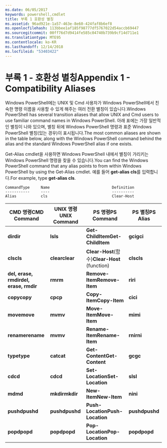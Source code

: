 ```yaml
---
ms.date: 06/05/2017
keywords: powershell,cmdlet
title: 부록 1 호환성 별칭
ms.assetid: 96ad921e-1a57-463e-8e60-424faf8b6ef8
ms.openlocfilehash: 113bbee1af185f98777df5767022d54accb69447
ms.sourcegitcommit: 00ff76d7d9414fe585c04740b739b9cf14d711e1
ms.translationtype: MTE95
ms.contentlocale: ko-KR
ms.lasthandoff: 12/14/2018
ms.locfileid: "53403422"
---
```

# <a name="appendix-1---compatibility-aliases"></a><span data-ttu-id="66516-103">부록 1 - 호환성 별칭</span><span class="sxs-lookup"><span data-stu-id="66516-103">Appendix 1 - Compatibility Aliases</span></span>

<span data-ttu-id="66516-104">Windows PowerShell에는 UNIX 및 Cmd 사용자가 Windows PowerShell에서 친숙한 명령 이름을 사용할 수 있게 해주는 여러 전환 별칭이 있습니다.</span><span class="sxs-lookup"><span data-stu-id="66516-104">Windows PowerShell has several transition aliases that allow UNIX and Cmd users to use familiar command names in Windows PowerShell.</span></span> <span data-ttu-id="66516-105">아래 표에는 가장 일반적인 별칭이 나와 있으며, 별칭 뒤에 Windows PowerShell 명령과 표준 Windows PowerShell 별칭(있는 경우)이 표시됩니다.</span><span class="sxs-lookup"><span data-stu-id="66516-105">The most common aliases are shown in the table below, along with the Windows PowerShell command behind the alias and the standard Windows PowerShell alias if one exists.</span></span>

<span data-ttu-id="66516-106">Get-Alias cmdlet을 사용하면 Windows PowerShell 내에서 별칭이 가리키는 Windows PowerShell 명령을 찾을 수 있습니다.</span><span class="sxs-lookup"><span data-stu-id="66516-106">You can find the Windows PowerShell command that any alias points to from within Windows PowerShell by using the Get-Alias cmdlet.</span></span> <span data-ttu-id="66516-107">예를 들어 **get-alias cls**를 입력합니다.</span><span class="sxs-lookup"><span data-stu-id="66516-107">For example, type **get-alias cls**.</span></span>

```
CommandType     Name                            Definition
-----------     ----                            ----------
Alias           cls                             Clear-Host
```

|<span data-ttu-id="66516-108">CMD 명령</span><span class="sxs-lookup"><span data-stu-id="66516-108">CMD Command</span></span>|<span data-ttu-id="66516-109">UNIX 명령</span><span class="sxs-lookup"><span data-stu-id="66516-109">UNIX Command</span></span>|<span data-ttu-id="66516-110">PS 명령</span><span class="sxs-lookup"><span data-stu-id="66516-110">PS Command</span></span>|<span data-ttu-id="66516-111">PS 별칭</span><span class="sxs-lookup"><span data-stu-id="66516-111">PS Alias</span></span>|
|---------------|----------------|--------------|------------|
|<span data-ttu-id="66516-112">**dir**</span><span class="sxs-lookup"><span data-stu-id="66516-112">**dir**</span></span>|<span data-ttu-id="66516-113">**ls**</span><span class="sxs-lookup"><span data-stu-id="66516-113">**ls**</span></span>|<span data-ttu-id="66516-114">**Get-ChildItem**</span><span class="sxs-lookup"><span data-stu-id="66516-114">**Get-ChildItem**</span></span>|<span data-ttu-id="66516-115">**gci**</span><span class="sxs-lookup"><span data-stu-id="66516-115">**gci**</span></span>|
|<span data-ttu-id="66516-116">**cls**</span><span class="sxs-lookup"><span data-stu-id="66516-116">**cls**</span></span>|<span data-ttu-id="66516-117">**clear**</span><span class="sxs-lookup"><span data-stu-id="66516-117">**clear**</span></span>|<span data-ttu-id="66516-118">**Clear-Host**(함수)</span><span class="sxs-lookup"><span data-stu-id="66516-118">**Clear-Host** (function)</span></span>|<span data-ttu-id="66516-119">**cls**</span><span class="sxs-lookup"><span data-stu-id="66516-119">**cls**</span></span>|
|<span data-ttu-id="66516-120">**del, erase, rmdir**</span><span class="sxs-lookup"><span data-stu-id="66516-120">**del, erase, rmdir**</span></span>|<span data-ttu-id="66516-121">**rm**</span><span class="sxs-lookup"><span data-stu-id="66516-121">**rm**</span></span>|<span data-ttu-id="66516-122">**Remove-Item**</span><span class="sxs-lookup"><span data-stu-id="66516-122">**Remove-Item**</span></span>|<span data-ttu-id="66516-123">**ri**</span><span class="sxs-lookup"><span data-stu-id="66516-123">**ri**</span></span>|
|<span data-ttu-id="66516-124">**copy**</span><span class="sxs-lookup"><span data-stu-id="66516-124">**copy**</span></span>|<span data-ttu-id="66516-125">**cp**</span><span class="sxs-lookup"><span data-stu-id="66516-125">**cp**</span></span>|<span data-ttu-id="66516-126">**Copy-Item**</span><span class="sxs-lookup"><span data-stu-id="66516-126">**Copy-Item**</span></span>|<span data-ttu-id="66516-127">**ci**</span><span class="sxs-lookup"><span data-stu-id="66516-127">**ci**</span></span>|
|<span data-ttu-id="66516-128">**move**</span><span class="sxs-lookup"><span data-stu-id="66516-128">**move**</span></span>|<span data-ttu-id="66516-129">**mv**</span><span class="sxs-lookup"><span data-stu-id="66516-129">**mv**</span></span>|<span data-ttu-id="66516-130">**Move-Item**</span><span class="sxs-lookup"><span data-stu-id="66516-130">**Move-Item**</span></span>|<span data-ttu-id="66516-131">**mi**</span><span class="sxs-lookup"><span data-stu-id="66516-131">**mi**</span></span>|
|<span data-ttu-id="66516-132">**rename**</span><span class="sxs-lookup"><span data-stu-id="66516-132">**rename**</span></span>|<span data-ttu-id="66516-133">**mv**</span><span class="sxs-lookup"><span data-stu-id="66516-133">**mv**</span></span>|<span data-ttu-id="66516-134">**Rename-Item**</span><span class="sxs-lookup"><span data-stu-id="66516-134">**Rename-Item**</span></span>|<span data-ttu-id="66516-135">**rni**</span><span class="sxs-lookup"><span data-stu-id="66516-135">**rni**</span></span>|
|<span data-ttu-id="66516-136">**type**</span><span class="sxs-lookup"><span data-stu-id="66516-136">**type**</span></span>|<span data-ttu-id="66516-137">**cat**</span><span class="sxs-lookup"><span data-stu-id="66516-137">**cat**</span></span>|<span data-ttu-id="66516-138">**Get-Content**</span><span class="sxs-lookup"><span data-stu-id="66516-138">**Get-Content**</span></span>|<span data-ttu-id="66516-139">**gc**</span><span class="sxs-lookup"><span data-stu-id="66516-139">**gc**</span></span>|
|<span data-ttu-id="66516-140">**cd**</span><span class="sxs-lookup"><span data-stu-id="66516-140">**cd**</span></span>|<span data-ttu-id="66516-141">**cd**</span><span class="sxs-lookup"><span data-stu-id="66516-141">**cd**</span></span>|<span data-ttu-id="66516-142">**Set-Location**</span><span class="sxs-lookup"><span data-stu-id="66516-142">**Set-Location**</span></span>|<span data-ttu-id="66516-143">**sl**</span><span class="sxs-lookup"><span data-stu-id="66516-143">**sl**</span></span>|
|<span data-ttu-id="66516-144">**md**</span><span class="sxs-lookup"><span data-stu-id="66516-144">**md**</span></span>|<span data-ttu-id="66516-145">**mkdir**</span><span class="sxs-lookup"><span data-stu-id="66516-145">**mkdir**</span></span>|<span data-ttu-id="66516-146">**New-Item**</span><span class="sxs-lookup"><span data-stu-id="66516-146">**New-Item**</span></span>|<span data-ttu-id="66516-147">**ni**</span><span class="sxs-lookup"><span data-stu-id="66516-147">**ni**</span></span>|
|<span data-ttu-id="66516-148">**pushd**</span><span class="sxs-lookup"><span data-stu-id="66516-148">**pushd**</span></span>|<span data-ttu-id="66516-149">**pushd**</span><span class="sxs-lookup"><span data-stu-id="66516-149">**pushd**</span></span>|<span data-ttu-id="66516-150">**Push-Location**</span><span class="sxs-lookup"><span data-stu-id="66516-150">**Push-Location**</span></span>|<span data-ttu-id="66516-151">**pushd**</span><span class="sxs-lookup"><span data-stu-id="66516-151">**pushd**</span></span>|
|<span data-ttu-id="66516-152">**popd**</span><span class="sxs-lookup"><span data-stu-id="66516-152">**popd**</span></span>|<span data-ttu-id="66516-153">**popd**</span><span class="sxs-lookup"><span data-stu-id="66516-153">**popd**</span></span>|<span data-ttu-id="66516-154">**Pop-Location**</span><span class="sxs-lookup"><span data-stu-id="66516-154">**Pop-Location**</span></span>|<span data-ttu-id="66516-155">**popd**</span><span class="sxs-lookup"><span data-stu-id="66516-155">**popd**</span></span>|